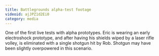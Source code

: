```yaml
---
title: Battlegrounds alpha-test footage
videoid: ajJPZ1d2Ei0
category: media
---
```


One of the first live tests with alpha prototypes. Eric is wearing an early electroshock prototype, and after having his shields wiped by a laser rifle volley, is eliminated with a single shotgun hit by Rob. Shotgun may have been slightly overpowered in this scenario.

